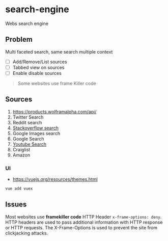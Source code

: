 # search-engine

Webs search engine

## Problem

Multi faceted search, same search multiple context

* [ ] Add/Remove/List sources
* [ ] Tabbed view on sources
* [ ] Enable disable sources

> Some websites use frame Killer code

## Sources

1. https://products.wolframalpha.com/api/
2. Twitter Search
3. Reddit search
4. [Stackoverflow search](https://api.stackexchange.com/docs)
5. Google Images search
6. Google Search
7. [Youtube Search](https://developers.google.com/youtube/v3/docs/search)
8. Craiglist
9. Amazon

### UI

* https://vuejs.org/resources/themes.html


```sh
vue add vuex
```

## Issues

Most websites use **framekiller code** HTTP Header `x-frame-options: deny`.
HTTP headers are used to pass additional information with HTTP response or HTTP requests. The X-Frame-Options is used to prevent the site from clickjacking attacks.

